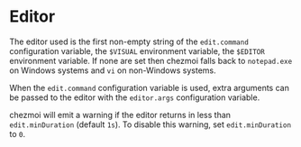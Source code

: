 # Editor

The editor used is the first non-empty string of the `edit.command`
configuration variable, the `$VISUAL` environment variable, the `$EDITOR`
environment variable. If none are set then chezmoi falls back to `notepad.exe`
on Windows systems and `vi` on non-Windows systems.

When the `edit.command` configuration variable is used, extra arguments can be
passed to the editor with the `editor.args` configuration variable.

chezmoi will emit a warning if the editor returns in less than
`edit.minDuration` (default `1s`). To disable this warning, set
`edit.minDuration` to `0`.
